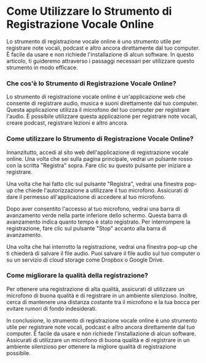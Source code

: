 Come Utilizzare lo Strumento di Registrazione Vocale Online
===========================================================

Lo strumento di registrazione vocale online è uno strumento utile per registrare note vocali, podcast e altro ancora direttamente dal tuo computer. È facile da usare e non richiede l'installazione di alcun software. In questo articolo, ti guideremo attraverso i passaggi necessari per utilizzare questo strumento in modo efficace.

### Che cos'è lo Strumento di Registrazione Vocale Online?

Lo strumento di registrazione vocale online è un'applicazione web che consente di registrare audio, musica e suoni direttamente dal tuo computer. Questa applicazione utilizza il microfono del tuo computer per registrare l'audio. È possibile utilizzare questa applicazione per registrare note vocali, creare podcast, registrare lezioni e altro ancora.

### Come utilizzare lo Strumento di Registrazione Vocale Online?

Innanzitutto, accedi al sito web dell'applicazione di registrazione vocale online. Una volta che sei sulla pagina principale, vedrai un pulsante rosso con la scritta "Registra" sopra. Fare clic su questo pulsante per iniziare a registrare.

Una volta che hai fatto clic sul pulsante "Registra", vedrai una finestra pop-up che chiede l'autorizzazione a utilizzare il tuo microfono. Assicurati di dare il permesso all'applicazione di accedere al tuo microfono.

Dopo aver consentito l'accesso al tuo microfono, vedrai una barra di avanzamento verde nella parte inferiore dello schermo. Questa barra di avanzamento indica quanto tempo è stato registrato. Per interrompere la registrazione, fare clic sul pulsante "Stop" accanto alla barra di avanzamento.

Una volta che hai interrotto la registrazione, vedrai una finestra pop-up che ti chiederà di salvare il file audio. Puoi salvare il file audio sul tuo computer o su un servizio di cloud storage come Dropbox o Google Drive.

### Come migliorare la qualità della registrazione?

Per ottenere una registrazione di alta qualità, assicurati di utilizzare un microfono di buona qualità e di registrare in un ambiente silenzioso. Inoltre, cerca di mantenere una distanza costante tra il microfono e la tua bocca per evitare rumori di fondo indesiderati.

In conclusione, lo strumento di registrazione vocale online è uno strumento utile per registrare note vocali, podcast e altro ancora direttamente dal tuo computer. È facile da usare e non richiede l'installazione di alcun software. Assicurati di utilizzare un microfono di buona qualità e di registrare in un ambiente silenzioso per ottenere la migliore qualità di registrazione possibile.